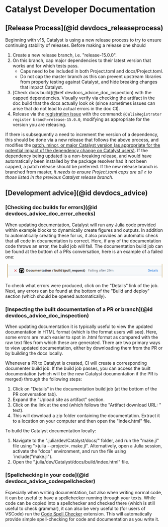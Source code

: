# Catalyst Developer Documentation

## [Release Process](@id devdocs_releaseprocess)

Beginning with v15, Catalyst is using a new release process to try to ensure
continuing stability of releases. Before making a release one should

1. Create a new release branch, i.e. "release-15.0.0".
2. On this branch, cap major dependencies to their latest version that works and
   for which tests pass.
   - Caps need to be included in both Project.toml and docs/Project.toml.
   - Do not cap the master branch as this can prevent upstream libraries from
     properly testing against Catalyst, and hide breaking changes that impact
     Catalyst.
3. [Check docs build](@ref devdocs_advice_doc_inspection) with the capped dependencies.
   Visually verify via checking the artifact in the doc build that the docs actually
   look ok (since sometimes issues can arise that do not lead to actual errors in the doc CI).
5. Release via the [registration
   issue](https://github.com/SciML/Catalyst.jl/issues/127) with the
   command: `@JuliaRegistrator register branch=release-15.0.0`, modifying as appropriate
   for the version you are releasing.

If there is subsequently a need to increment the version of a dependency, this
should be done via a new release that follows the above process, and modifies
the [patch, minor, or major Catalyst version (as appropriate for the potential
impact of the dependency change on Catalyst users)](https://semver.org/). If the
dependency being updated is a non-breaking release, and would have automatically
been installed by the package resolver had it not been capped, a patch release
should be preferred. If the new release branch is branched from master, *it
needs to ensure Project.toml caps are all ≥ to those listed in the previous
Catalyst release branch*.

## [Development advice](@id devdocs_advice)

### [Checking doc builds for errors](@id devdocs_advice_doc_error_checks)

When updating documentation, Catalyst will run any Julia code provided within example blocks to dynamically create figures and outputs. In addition to automatically creating these for us, it also provides an automatic check that all code in documentation is correct. Here, if any of the documentation code throws an error, the build job will fail. The documentation build job can be found at the bottom of a PRs conversation, here is an example of a failed one:

![Failed builddocs link](../assets/devdocs/failed_builddocs_link.png)

To check what errors were produced, click on the "Details" link of the job. Next, any errors can be found at the bottom of the "Build and deploy" section (which should be opened automatically).

### [Inspecting the built documentation of a PR or branch](@id devdocs_advice_doc_inspection)

When updating documentation it is typically useful to view the updated documentation in HTML format (which is the format users will see). Here, some errors are much easier to spot in .html format as compared with the raw text files from which these are generated. There are two primary ways to view updated documentation, either by downloading them from the PR or by building the docs locally.

Whenever a PR to Catalyst is created, CI will create a corresponding documenter build job. If the build job passes, you can access the built documentation (which will be the new Catalyst documentation if the PR is merged) through the following steps:

1. Click on "Details" in the documentation build job (at the bottom of the PR conversation tab).
2. Expand the "Upload site as artifact" section.
3. Click on the link at the end (which follows the "Artifact download URL: " text).
4. This will download a zip folder containing the documentation. Extract it to a location on your computer and then open the "index.html" file.

To build the Catalyst documentation locally:

1. Navigate to the ".julia/dev/Catalyst/docs/" folder, and run the "make.jl" file using ">julia --project=. make.jl". Alternatively, open a Julia session, activate the "docs" environment, and run the file using `include("make.jl").
2. Open the ".julia/dev/Catalyst/docs/build/index.html" file.

### [Spellchecking in your code](@id devdocs_advice_codespellchecker)

Especially when writing documentation, but also when writing normal code, it can be useful to have a spellchecker running through your texts. While code can be copied into a spellchecker and checked there (which is still useful to check grammar), it can also be very useful to (for users of VSCode) run the [Code Spell Checker](https://marketplace.visualstudio.com/items?itemName=streetsidesoftware.code-spell-checker) extension. This will automatically provide simple spell-checking for code and documentation as you write it.
